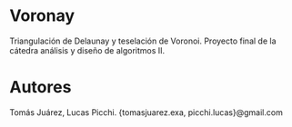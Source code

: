 # Voronay
Triangulación de Delaunay y teselación de Voronoi. Proyecto final de la cátedra análisis y diseño de algoritmos II.

# Autores
Tomás Juárez, Lucas Picchi. {tomasjuarez.exa, picchi.lucas}@gmail.com
